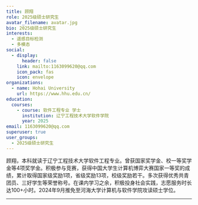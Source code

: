 ```yaml
---
title: 顾翔
role: 2025级硕士研究生
avatar_filename: avatar.jpg
bio: 2025级硕士研究生
interests:
  - 遥感目标检测
  - 多模态
social:
  - display:
      header: false
    link: mailto:1163099620@qq.com
    icon_pack: fas
    icon: envelope
organizations:
  - name: Hohai University
    url: https://www.hhu.edu.cn/
education:
  courses:
    - course: 软件工程专业 学士
      institution: 辽宁工程技术大学软件学院
      year: 2025
email: 1163099620@qq.com
superuser: true
user_groups:
  - 2025级硕士研究生
---
```

顾翔，本科就读于辽宁工程技术大学软件工程专业。曾获国家奖学金、校一等奖学金等4项奖学金。积极参与竞赛，获得中国大学生计算机博弈大赛国家一等奖的成绩，累计取得国家级奖励1项，省级奖励13项，校级奖励若干。多次获得优秀共青团员、三好学生等荣誉称号。在课内学习之余，积极投身社会实践，志愿服务时长达100+小时。2024年9月推免至河海大学计算机与软件学院攻读硕士学位。
- - -


